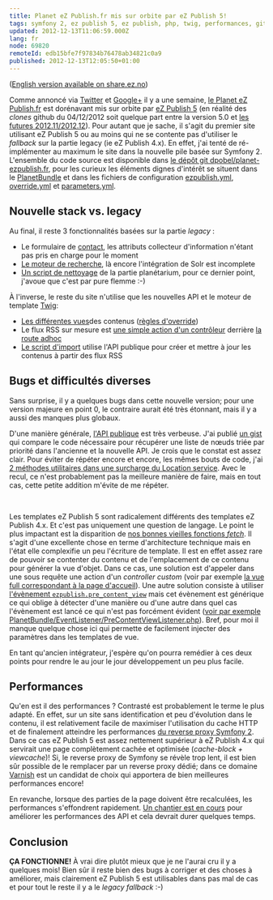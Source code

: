 ```yaml
---
title: Planet eZ Publish.fr mis sur orbite par eZ Publish 5!
tags: symfony 2, ez publish 5, ez publish, php, twig, performances, git
updated: 2012-12-13T11:06:59.000Z
lang: fr
node: 69820
remoteId: edb15bfe7f97834b76478ab34821c0a9
published: 2012-12-13T12:05:50+01:00
---
```


([English version available on share.ez.no](http://share.ez.no/blogs/damien-pobel/planet-ez-publish.fr-orbited-by-ez-publish-5))


Comme annoncé via [Twitter](https://twitter.com/dpobel/status/276627335921414144) et [Google+](https://plus.google.com/102664237253121682993/posts/8hm2tSo9NUC) il y a une semaine, [le Planet eZ Publish.fr](http://www.planet-ezpublish.fr/) est dorénavant mis sur orbite par [eZ Publish 5](http://ez.no/fr/Produits/eZ-Publish-5-Platform) (en réalité des *clones* github du 04/12/2012 soit quelque part entre la version 5.0 et [les futures 2012.11/2012.12](http://share.ez.no/downloads/downloads)). Pour autant que je sache, il s'agit du premier site utilisant eZ Publish 5 ou au moins qui ne se contente pas d'utiliser le *fallback* sur la partie legacy (ie eZ Publish 4.x). En effet, j'ai tenté de ré-implémenter au maximum le site dans la nouvelle pile basée sur Symfony 2. L'ensemble du code source est disponible dans [le dépôt git dpobel/planet-ezpublish.fr](https://github.com/dpobel/planet-ezpublish.fr), pour les curieux les éléments dignes d'intérêt se situent dans le [PlanetBundle](https://github.com/dpobel/planet-ezpublish.fr/tree/master/planet/src/Planet/PlanetBundle) et dans les fichiers de configuration [ezpublish.yml](https://github.com/dpobel/planet-ezpublish.fr/blob/master/planet/ezpublish/config/ezpublish.yml), [override.yml](https://github.com/dpobel/planet-ezpublish.fr/blob/master/planet/ezpublish/config/override.yml) et [parameters.yml](https://github.com/dpobel/planet-ezpublish.fr/blob/master/planet/ezpublish/config/parameters.yml).


## Nouvelle stack vs. legacy


Au final, il reste 3 fonctionnalités basées sur la partie *legacy* :

* Le formulaire de [contact](http://www.planet-ezpublish.fr/contact), les attributs collecteur d'information n'étant pas pris en charge pour le moment
* [Le moteur de recherche](http://www.planet-ezpublish.fr/planet/search), là encore l'intégration de Solr est incomplete
* [Un script de nettoyage](https://github.com/dpobel/planet-ezpublish.fr/blob/master/legacy/extensions/planete/cronjobs/cleanup_planetarium.php) de la partie planétarium, pour ce dernier point, j'avoue que c'est par pure flemme :-)

À l'inverse, le reste du site n'utilise que les nouvelles API et le moteur de template [Twig](http://twig.sensiolabs.org/):

* [Les différentes vues](https://github.com/dpobel/planet-ezpublish.fr/tree/master/planet/src/Planet/PlanetBundle/Resources/views/full)des contenus ([règles d'override](https://github.com/dpobel/planet-ezpublish.fr/blob/master/planet/ezpublish/config/override.yml))
* Le flux RSS sur mesure est [une simple action d'un contrôleur](https://github.com/dpobel/planet-ezpublish.fr/blob/master/planet/src/Planet/PlanetBundle/Controller/PlanetController.php#L283) derrière [la route adhoc](https://github.com/dpobel/planet-ezpublish.fr/blob/master/planet/src/Planet/PlanetBundle/Resources/config/routing.yml)
* [Le script d'import](https://github.com/dpobel/planet-ezpublish.fr/blob/master/planet/src/Planet/PlanetBundle/Command/ImportCommand.php) utilise l'API publique pour créer et mettre à jour les contenus à partir des flux RSS

## Bugs et difficultés diverses


Sans surprise, il y a quelques bugs dans cette nouvelle version; pour une version majeure en point 0, le contraire aurait été très étonnant, mais il y a aussi des manques plus globaux.


D'une manière générale, [l'API publique](http://ezsystems.github.com/ezpublish-kernel/) est très verbeuse. J'ai publié [un gist](https://gist.github.com/3983418) qui compare le code nécessaire pour récupérer une liste de nœuds triée par priorité dans l'ancienne et la nouvelle API. Je crois que le constat est assez clair. Pour éviter de répéter encore et encore, les mêmes bouts de code, j'ai [2 méthodes utilitaires dans une surcharge du Location service](https://github.com/dpobel/planet-ezpublish.fr/blob/master/planet/src/Planet/PlanetBundle/Repository/LocationService.php#L36). Avec le recul, ce n'est probablement pas la meilleure manière de faire, mais en tout cas, cette petite addition m'évite de me répéter.

 

Les templates eZ Publish 5 sont radicalement différents des templates eZ Publish 4.x. Et c'est pas uniquement une question de langage. Le point le plus impactant est la disparition de [nos bonnes vieilles fonctions *fetch*](http://doc.ez.no/eZ-Publish/Technical-manual/4.x/Reference/Template-fetch-functions). Il s'agit d'une excellente chose en terme d'architecture technique mais en l'état elle complexifie un peu l'écriture de template. Il est en effet assez rare de pouvoir se contenter du contenu et de l'emplacement de ce contenu pour générer la vue d'objet. Dans ce cas, une solution est d'appeler dans une sous requête une action d'un *controller custom* (voir par exemple [la vue full correspondant à la page d'accueil](https://github.com/dpobel/planet-ezpublish.fr/blob/master/planet/src/Planet/PlanetBundle/Resources/views/full/planet.html.twig#L18)). Une autre solution consiste à utiliser [l'évènement <code>ezpublish.pre_content_view</code>](https://confluence.ez.no/display/EZP/Events) mais cet évènement est générique ce qui oblige à détecter d'une manière ou d'une autre dans quel cas l'évènement est lancé ce qui n'est pas forcément évident ([voir par exemple PlanetBundle/EventListener/PreContentViewListener.php](https://github.com/dpobel/planet-ezpublish.fr/blob/master/planet/src/Planet/PlanetBundle/EventListener/PreContentViewListener.php#L28)). Bref, pour moi il manque quelque chose ici qui permette de facilement injecter des paramètres dans les templates de vue.


En tant qu'ancien intégrateur, j'espère qu'on pourra remédier à ces deux points pour rendre le au jour le jour développement un peu plus facile.


## Performances


Qu'en est il des performances ? Contrasté est probablement le terme le plus adapté. En effet, sur un site sans identification et peu d'évolution dans le contenu, il est relativement facile de maximiser l'utilisation du cache HTTP et de finalement atteindre les performances [du reverse proxy Symfony 2](http://symfony.com/fr/doc/master/book/http_cache.html). Dans ce cas eZ Publish 5 est assez nettement supérieur à eZ Publish 4.x qui servirait une page complètement cachée et optimisée (*cache-block + viewcache*)! Si, le reverse proxy de Symfony se révèle trop lent, il est bien sûr possible de le remplacer par un reverse proxy dédié; dans ce domaine [Varnish](https://www.varnish-cache.org/) est un candidat de choix qui apportera de bien meilleures performances encore!


En revanche, lorsque des parties de la page doivent être recalculées, les performances s'effondrent rapidement. [Un chantier est en cours](https://github.com/ezsystems/ezpublish-kernel/pull/191) pour améliorer les performances des API et cela devrait durer quelques temps.


## Conclusion


**ÇA FONCTIONNE!** À vrai dire plutôt mieux que je ne l'aurai cru il y a quelques mois! Bien sûr il reste bien des bugs à corriger et des choses à améliorer, mais clairement eZ Publish 5 est utilisables dans pas mal de cas et pour tout le reste il y a le *legacy fallback* :-)

